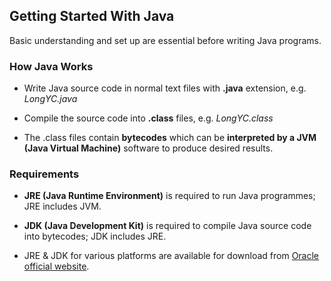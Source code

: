 ## Getting Started With Java

Basic understanding and set up are essential before writing Java programs.

### How Java Works

- Write Java source code in normal text files with **.java** extension, e.g. *LongYC.java*

- Compile the source code into **.class** files, e.g. *LongYC.class*

- The .class files contain **bytecodes** which can be **interpreted by a JVM (Java Virtual Machine)** software to produce desired results.

### Requirements

- **JRE (Java Runtime Environment)** is required to run Java programmes; JRE includes JVM.

- **JDK (Java Development Kit)** is required to compile Java source code into bytecodes; JDK includes JRE.

- JRE & JDK for various platforms are available for download from [Oracle official website](http://www.oracle.com/technetwork/java/javase/downloads/index.html "Java SE - Downloads | Oracle Technology Network | Oracle").
